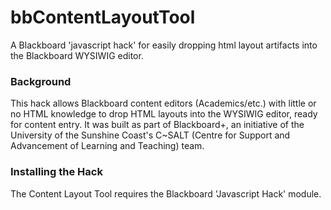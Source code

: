 # bbContentLayoutTool
A Blackboard 'javascript hack' for easily dropping html layout artifacts into the Blackboard WYSIWIG editor.

<h3>Background</h3>

This hack allows Blackboard content editors (Academics/etc.) with little or no HTML knowledge to drop HTML layouts into the WYSIWIG editor, ready for content entry. It was built as part of Blackboard+, an initiative of the University of the Sunshine Coast's C~SALT (Centre for Support and Advancement of Learning and Teaching) team.

<h3>Installing the Hack</h3>

The Content Layout Tool requires the Blackboard 'Javascript Hack' module.
